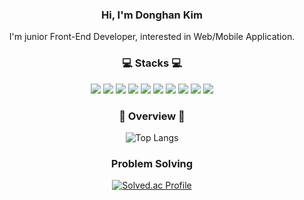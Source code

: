 
<div align='center'>
  
### Hi, I'm Donghan Kim
I'm junior Front-End Developer, interested in Web/Mobile Application.
<br>

### 💻 Stacks 💻

<img src="https://img.shields.io/badge/C-A8B9CC?style=flat-square&logo=C&logoColor=FFFFFF"/> <img src="https://img.shields.io/badge/Python-3776AB?style=flat-square&logo=Python&logoColor=FFFFFF"/> <img src="https://img.shields.io/badge/JavaScript-F7DF1E?style=flat-square&logo=JavaScript&logoColor=000000"/> <img src="https://img.shields.io/badge/TypeScript-3178C6?style=flat-square&logo=TypeScript&logoColor=FFFFFF"/> <img src="https://img.shields.io/badge/React-61DAFB?style=flat-square&logo=React&logoColor=000000"/> <img src="https://img.shields.io/badge/Flutter-02569B?style=flat-square&logo=Flutter&logoColor=FFFFFF"/> <img src="https://img.shields.io/badge/Kotlin-7F52FF?style=flat-square&logo=Kotlin&logoColor=FFFFFF"/> <img src="https://img.shields.io/badge/Android-3DDC84?style=flat-square&logo=Android&logoColor=FFFFFF"/> <img src="https://img.shields.io/badge/Swift-fE4F2E?style=flat-square&logo=Swift&logoColor=FFFFFF"/> <img src="https://img.shields.io/badge/Firebase-FFCC35?style=flat-square&logo=Firebase&logoColor=000000"/>

### 📌 Overview 📌

![Top Langs](https://github-readme-stats.vercel.app/api/top-langs/?username=pendant-k&layout=compact&theme=tokyonight)

### Problem Solving

[![Solved.ac Profile](http://mazassumnida.wtf/api/v2/generate_badge?boj=pendant0706)](https://solved.ac/pendant0706/)

</div>




<!--
**pendant-k/pendant-k** is a ✨ _special_ ✨ repository because its `README.md` (this file) appears on your GitHub profile.

Here are some ideas to get you started:

- 🔭 I’m currently working on ...
- 🌱 I’m currently learning ...
-->

